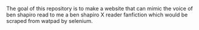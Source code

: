 The goal of this repository is to make a website that can mimic 
the voice of ben shapiro read to me a ben shapiro X reader fanfiction 
which would be scraped from watpad by selenium.




